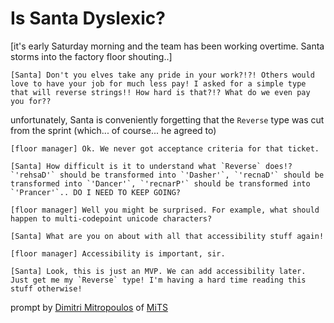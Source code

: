 # Is Santa Dyslexic?

[it's early Saturday morning and the team has been working overtime. Santa storms into the factory floor shouting..]

    [Santa] Don't you elves take any pride in your work?!?! Others would love to have your job for much less pay! I asked for a simple type that will reverse strings!! How hard is that?!? What do we even pay you for??

unfortunately, Santa is conveniently forgetting that the `Reverse` type was cut from the sprint (which... of course... he agreed to)

    [floor manager] Ok. We never got acceptance criteria for that ticket.

    [Santa] How difficult is it to understand what `Reverse` does!? `'rehsaD'` should be transformed into `'Dasher'`, `'recnaD'` should be transformed into `'Dancer'`, `'recnarP'` should be transformed into `'Prancer'`.. DO I NEED TO KEEP GOING?

    [floor manager] Well you might be surprised. For example, what should happen to multi-codepoint unicode characters?

    [Santa] What are you on about with all that accessibility stuff again!

    [floor manager] Accessibility is important, sir.

    [Santa] Look, this is just an MVP. We can add accessibility later. Just get me my `Reverse` type! I'm having a hard time reading this stuff otherwise!

prompt by [Dimitri Mitropoulos](https://github.com/dimitropoulos) of [MiTS](https://www.youtube.com/@MichiganTypeScript)
